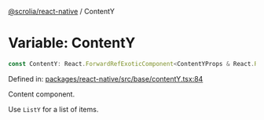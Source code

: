 [@scrolia/react-native](../README.md) / ContentY

# Variable: ContentY

```ts
const ContentY: React.ForwardRefExoticComponent<ContentYProps & React.RefAttributes<ScrollView>>;
```

Defined in: [packages/react-native/src/base/contentY.tsx:84](https://github.com/alpheusday/scrolia/blob/a1d15b8008e894d5dd6b0e61a1c2164d92ca7b98/packages/react-native/src/base/contentY.tsx#L84)

Content component.

Use `ListY` for a list of items.
